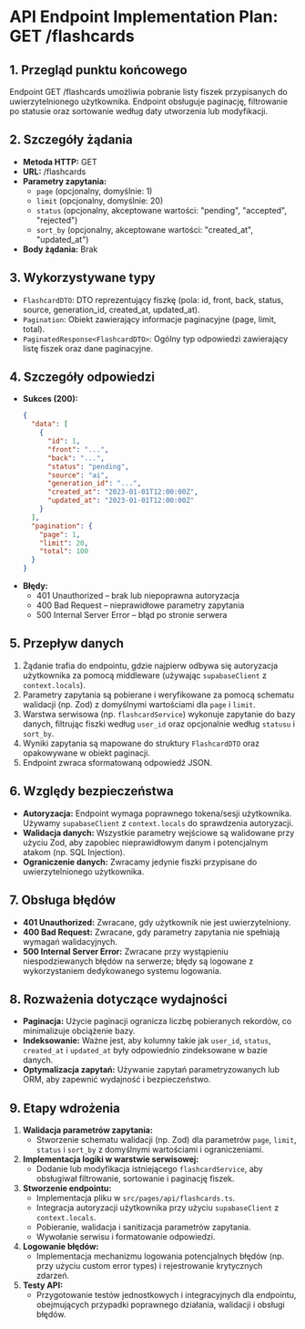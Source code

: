 # API Endpoint Implementation Plan: GET /flashcards

## 1. Przegląd punktu końcowego
Endpoint GET /flashcards umożliwia pobranie listy fiszek przypisanych do uwierzytelnionego użytkownika. Endpoint obsługuje paginację, filtrowanie po statusie oraz sortowanie według daty utworzenia lub modyfikacji.

## 2. Szczegóły żądania
- **Metoda HTTP:** GET
- **URL:** /flashcards
- **Parametry zapytania:**
  - `page` (opcjonalny, domyślnie: 1)
  - `limit` (opcjonalny, domyślnie: 20)
  - `status` (opcjonalny, akceptowane wartości: "pending", "accepted", "rejected")
  - `sort_by` (opcjonalny, akceptowane wartości: "created_at", "updated_at")
- **Body żądania:** Brak

## 3. Wykorzystywane typy
- `FlashcardDTO`: DTO reprezentujący fiszkę (pola: id, front, back, status, source, generation_id, created_at, updated_at).
- `Pagination`: Obiekt zawierający informacje paginacyjne (page, limit, total).
- `PaginatedResponse<FlashcardDTO>`: Ogólny typ odpowiedzi zawierający listę fiszek oraz dane paginacyjne.

## 4. Szczegóły odpowiedzi
- **Sukces (200):**
  ```json
  {
    "data": [
      {
        "id": 1,
        "front": "...",
        "back": "...",
        "status": "pending",
        "source": "ai",
        "generation_id": "...",
        "created_at": "2023-01-01T12:00:00Z",
        "updated_at": "2023-01-01T12:00:00Z"
      }
    ],
    "pagination": {
      "page": 1,
      "limit": 20,
      "total": 100
    }
  }
  ```
- **Błędy:**
  - 401 Unauthorized – brak lub niepoprawna autoryzacja
  - 400 Bad Request – nieprawidłowe parametry zapytania
  - 500 Internal Server Error – błąd po stronie serwera

## 5. Przepływ danych
1. Żądanie trafia do endpointu, gdzie najpierw odbywa się autoryzacja użytkownika za pomocą middleware (używając `supabaseClient` z `context.locals`).
2. Parametry zapytania są pobierane i weryfikowane za pomocą schematu walidacji (np. Zod) z domyślnymi wartościami dla `page` i `limit`.
3. Warstwa serwisowa (np. `flashcardService`) wykonuje zapytanie do bazy danych, filtrując fiszki według `user_id` oraz opcjonalnie według `statusu` i `sort_by`.
4. Wyniki zapytania są mapowane do struktury `FlashcardDTO` oraz opakowywane w obiekt paginacji.
5. Endpoint zwraca sformatowaną odpowiedź JSON.

## 6. Względy bezpieczeństwa
- **Autoryzacja:** Endpoint wymaga poprawnego tokena/sesji użytkownika. Używamy `supabaseClient` z `context.locals` do sprawdzenia autoryzacji.
- **Walidacja danych:** Wszystkie parametry wejściowe są walidowane przy użyciu Zod, aby zapobiec nieprawidłowym danym i potencjalnym atakom (np. SQL Injection).
- **Ograniczenie danych:** Zwracamy jedynie fiszki przypisane do uwierzytelnionego użytkownika.

## 7. Obsługa błędów
- **401 Unauthorized:** Zwracane, gdy użytkownik nie jest uwierzytelniony.
- **400 Bad Request:** Zwracane, gdy parametry zapytania nie spełniają wymagań walidacyjnych.
- **500 Internal Server Error:** Zwracane przy wystąpieniu niespodziewanych błędów na serwerze; błędy są logowane z wykorzystaniem dedykowanego systemu logowania.

## 8. Rozważenia dotyczące wydajności
- **Paginacja:** Użycie paginacji ogranicza liczbę pobieranych rekordów, co minimalizuje obciążenie bazy.
- **Indeksowanie:** Ważne jest, aby kolumny takie jak `user_id`, `status`, `created_at` i `updated_at` były odpowiednio zindeksowane w bazie danych.
- **Optymalizacja zapytań:** Używanie zapytań parametryzowanych lub ORM, aby zapewnić wydajność i bezpieczeństwo.

## 9. Etapy wdrożenia
1. **Walidacja parametrów zapytania:**
   - Stworzenie schematu walidacji (np. Zod) dla parametrów `page`, `limit`, `status` i `sort_by` z domyślnymi wartościami i ograniczeniami.
2. **Implementacja logiki w warstwie serwisowej:**
   - Dodanie lub modyfikacja istniejącego `flashcardService`, aby obsługiwał filtrowanie, sortowanie i paginację fiszek.
3. **Stworzenie endpointu:**
   - Implementacja pliku w `src/pages/api/flashcards.ts`.
   - Integracja autoryzacji użytkownika przy użyciu `supabaseClient` z `context.locals`.
   - Pobieranie, walidacja i sanitizacja parametrów zapytania.
   - Wywołanie serwisu i formatowanie odpowiedzi.
4. **Logowanie błędów:**
   - Implementacja mechanizmu logowania potencjalnych błędów (np. przy użyciu custom error types) i rejestrowanie krytycznych zdarzeń.
5. **Testy API:**
   - Przygotowanie testów jednostkowych i integracyjnych dla endpointu, obejmujących przypadki poprawnego działania, walidacji i obsługi błędów.
